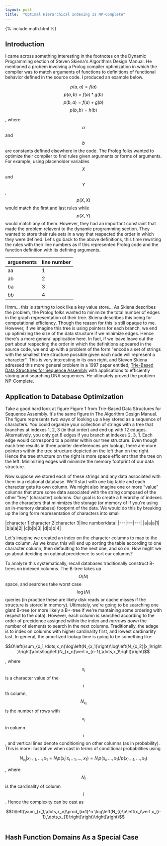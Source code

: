 ```yaml
---
layout: post
title:  "Optimal Hierarchical Indexing Is NP-Complete"
---
```

{% include math.html %}

## Introduction
I came across something interesting in the footnotes on the Dynamic Programming section of Steven Skiena's Algorithms Design Manual. He mentioned a probem involving a Prolog compiler optimization in which the compiler was to match arguments of functions to definitions of functional behavior defined in the source code. I produced an example below.

$$p(a, a) = f(a)$$
$$p(a, b) = f(a) * g(b)$$
$$p(b, a) = f(a) + g(b)$$
$$p(b, b) = h(b)$$

, where $$a$$ and $$b$$ are constants defined elsewhere in the code. The Prolog folks wanted to optimize their compiler to find rules given arguments or forms of arguments. For example, using placeholder variables $$X$$ and $$Y$$, $$p(X, X)$$ would match the first and last rules while $$p(X,Y)$$ would match any of them. However, they had an important constraint that made the problem relavent to the dynamic programming section. They wanted to store their rule sets in a way that respected the order in which they were defined. Let's go back to the above definitions, this time rewriting the rules with their line numbers as if this represented Prolog code and the function definition with its defining arguments.

|arguements|line number|
|---|---|
|aa|1|
|ab|2|
|ba|3|
|bb|4|

Hmm... this is starting to look like a key value store... As Skiena describes the problem, the Prolog folks wanted to minimize the total number of edges in the graph representation of their tree. Skiena describes this being for computational efficiency, Though the reason for this is still opaque to me. However, if we imagine this tree is using pointers for each branch, we end up optimizing the size of the data structure if we minimize edges. Hence there's a more general application here. In fact, if we leave leave out the part about respecting the order in which the definitions appeared in the source code, we end up with a problem of the form "encode a set of strings with the smallest tree structure possible given each node will represent a character". This is very interesting in its own right, and Steven Skiena adressed this more general problem in a 1997 paper entitled, [Trie-Based Data Structures for Sequence Assembly](https://pdfs.semanticscholar.org/73a8/ad0364bfe640abd650a23cc3b9c14ea7415b.pdf) with applications to efficiently storing and searching DNA sequences. He ultimately proved the problem NP-Complete.

## Application to Database Optimization

Take a good hard look at figure Figure 1 from Trie-Based Data Structures for Sequence Assembly. It's the same figure in The Algorithm Design Manual. The figure represents two ways of looking up a key stored as a sequence of characters. You could organize your collection of strings with a tree that branches at indexes 1, 2, 3 (in that order) and end up with 12 eduges. Alternatively, you only get 8 edges if you branch at indexes 2, 3, 1. Each edge would correspond to a pointer within our tree structure. Even though each tree results in three pointer dereferences per lookup, there are more pointers within the tree structure depicted on the left than on the right. Hence the tree structure on the right is more space efficient than the tree on the left. Minimizing edges will minimize the memory footprint of our data structure.

Now suppose we stored each of these strings and any data associated with them in a relational database. We'll start with one big table and each character gets its own column. We might also imagine one or more "value" columns that store some data associated with the string composed of the other "key" (character) columns. Our goal is to create a hierarchy of indexes on the characters that minimizes the storage (or memory of if you're using an in-memory database) footprint of the data. We would do this by breaking up the long form representation of characters into small

|character 1|character 2|character 3|line number/data|
|---|---|---|
|a|a|a|1|
|b|a|a|2|
|c|b|b|3|
|d|b|b|4|

Let's imagine we created an index on the character columns to map to the data column. As we know, this will end up sorting the table according to one character column, then defaulting to the next one, and so on. How might we go about deciding on optimal precidence to sort our columns? 

To analyze this systematically, recall databases traditionally construct B-trees on indexed columns. The B-tree takes up $$O(N)$$ space, and searches take worst case $$\log(N)$$ queries (in practice these are likely disk reads or cache misses if the structure is stored in memory). Ultimately, we're going to be searching one giant B-tree (or more likely a B+-tree if we're mantaining some ordering with respect to the data). However, each column is searched according to the order of precidence assigned within the index and *narrows down* the number of elements to search in the next columns. Traditionally, the adage is to index on columns with higher cardinality first, and lowest cardinarlity last. In general, the amortized lookup time is going to be something like:

$$O\left(\sum_{x_1,\dots,x_n}\log\left(N_{x_1}\right)\log\left(N_{x_2}|x_1\right)\right)\dots\log\left(N_{x_n}\vert x_{n-1},\dots,x_1\right)\right)$$

, where $$x_i$$ is a character value of the $$i$$th column, $$N_{x_i}$$ is the number of rows with $$x_i$$ in column $$i$$, and vertical lines denote conditioning on other columns (as in probability). This is more illustrative when cast in terms of conditional probabilities using

$$N_{x_i}\vert x_{i-1},\dots,x_{1} = N_i p\left(x_i\vert x_{i-1},\dots,x_1\right) = N_i p\left(x_i,\dots,x_1\right) / p\left(x_{i-1},\dots,x_1\right) $$

, where $$N_i$$ is the cardinality of column $$i$$. Hence the complexity can be cast as

$$O\left(\sum_{x_1,\dots,x_n}\prod_{i=1}^n \log\left(N_{i}\p\left(x_i\vert x_{i-1},\dots,x_{1}\right)\right)\right)\right)$$

<table 1 with one column and foreign key> <table 1 with foreign key and rest of columns>

## Hash Function Domains As a Special Case
